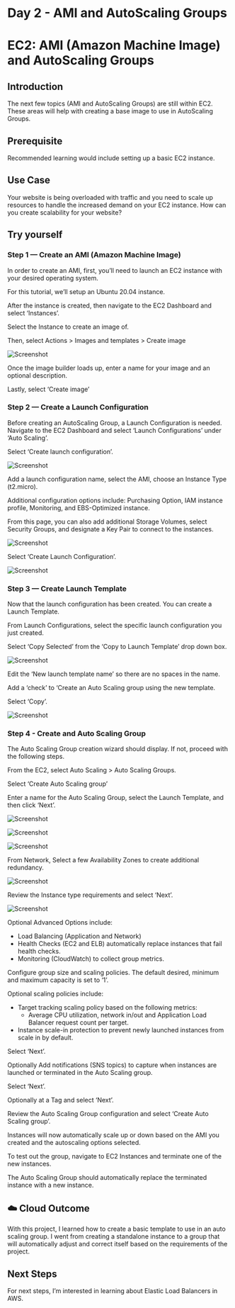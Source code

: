 # Day 2 - AMI and AutoScaling Groups

# EC2: AMI (Amazon Machine Image) and AutoScaling Groups

## Introduction

The next few topics (AMI and AutoScaling Groups) are still within EC2. These areas will help with creating a base image to use in AutoScaling Groups.

## Prerequisite

Recommended learning would include setting up a basic EC2 instance.

## Use Case

Your website is being overloaded with traffic and you need to scale up resources to handle the increased demand on your EC2 instance. How can you create scalability for your website?

## Try yourself

### Step 1 — Create an AMI (Amazon Machine Image)

In order to create an AMI, first, you’ll need to launch an EC2 instance with your desired operating system. 

For this tutorial, we’ll setup an Ubuntu 20.04 instance. 

After the instance is created, then navigate to the EC2 Dashboard and select ‘Instances’.

Select the Instance to create an image of.

Then, select Actions > Images and templates > Create image

![Screenshot](https://destiny-jump-4a2.notion.site/image/https%3A%2F%2Fs3-us-west-2.amazonaws.com%2Fsecure.notion-static.com%2Fd5b7ec90-4789-469f-8ea1-b6a356de0a8d%2FUntitled.png?table=block&id=8c252bda-c4e4-4ec4-b5c1-5d6710585b8b&spaceId=33b16dcc-d006-4ad9-8f62-15abd9fafc7f&width=2000&userId=&cache=v2)

Once the image builder loads up, enter a name for your image and an optional description.

Lastly, select ‘Create image’

### Step 2 — Create a Launch Configuration

Before creating an AutoScaling Group, a Launch Configuration is needed. Navigate to the EC2 Dashboard and select ‘Launch Configurations’ under ‘Auto Scaling’.

Select ‘Create launch configuration’. 

![Screenshot](https://destiny-jump-4a2.notion.site/image/https%3A%2F%2Fs3-us-west-2.amazonaws.com%2Fsecure.notion-static.com%2Fac088c18-a243-4d53-9e22-901bec76757f%2FUntitled.png?table=block&id=1815365c-a3c3-4f04-94c9-599ad93865a3&spaceId=33b16dcc-d006-4ad9-8f62-15abd9fafc7f&width=2000&userId=&cache=v2)

Add a launch configuration name, select the AMI, choose an Instance Type (t2.micro).

Additional configuration options include: Purchasing Option, IAM instance profile, Monitoring, and EBS-Optimized instance.

From this page, you can also add additional Storage Volumes, select Security Groups, and designate a Key Pair to connect to the instances.

![Screenshot](https://www.notion.so/image/https%3A%2F%2Fs3-us-west-2.amazonaws.com%2Fsecure.notion-static.com%2Fe46be038-c4f1-40ef-88db-ed4725b5a811%2FUntitled.png?table=block&id=88aac5c8-4c43-48e0-99b1-a4c38b875687&spaceId=33b16dcc-d006-4ad9-8f62-15abd9fafc7f&width=1280&userId=a6f0a3b0-65db-4305-8c72-b90bdb1d5173&cache=v2)

Select ‘Create Launch Configuration’.

![Screenshot](https://destiny-jump-4a2.notion.site/image/https%3A%2F%2Fs3-us-west-2.amazonaws.com%2Fsecure.notion-static.com%2F67e83ea9-8e4b-495f-85c1-2b9f4e08d574%2FUntitled.png?table=block&id=121c8282-5f49-45e7-ba01-435bd86c5996&spaceId=33b16dcc-d006-4ad9-8f62-15abd9fafc7f&width=2000&userId=&cache=v2)

### Step 3 — Create Launch Template

Now that the launch configuration has been created. You can create a Launch Template.

From Launch Configurations, select the specific launch configuration you just created. 

Select ‘Copy Selected’ from the ‘Copy to Launch Template’ drop down box.

![Screenshot](https://destiny-jump-4a2.notion.site/image/https%3A%2F%2Fs3-us-west-2.amazonaws.com%2Fsecure.notion-static.com%2F15b56566-dca9-4891-84f5-0c1ecc9a9787%2FUntitled.png?table=block&id=6b09b48f-9469-4c58-87b9-1cc76fe7d639&spaceId=33b16dcc-d006-4ad9-8f62-15abd9fafc7f&width=2000&userId=&cache=v2)

Edit the  ‘New launch template name’ so there are no spaces in the name.

Add a ‘check’ to ‘Create an Auto Scaling group using the new template.

Select ‘Copy’.

![Screenshot](https://destiny-jump-4a2.notion.site/image/https%3A%2F%2Fs3-us-west-2.amazonaws.com%2Fsecure.notion-static.com%2Faffc1ee3-93cd-477d-b8d4-5d9d41d3f8ae%2FUntitled.png?table=block&id=62c7ac40-024f-4c77-aad9-83df9bd2527e&spaceId=33b16dcc-d006-4ad9-8f62-15abd9fafc7f&width=1780&userId=&cache=v2)

### Step 4 - Create and Auto Scaling Group

The Auto Scaling Group creation wizard should display. If not, proceed with the following steps.

From the EC2, select Auto Scaling > Auto Scaling Groups.

Select ‘Create Auto Scaling group’

Enter a name for the Auto Scaling Group, select the Launch Template, and then click ‘Next’.

![Screenshot](https://destiny-jump-4a2.notion.site/image/https%3A%2F%2Fs3-us-west-2.amazonaws.com%2Fsecure.notion-static.com%2Fc5a6e240-5e92-484a-9a89-f3c1d3f7762d%2FUntitled.png?table=block&id=8f41bb5b-b553-4598-9421-f642157831db&spaceId=33b16dcc-d006-4ad9-8f62-15abd9fafc7f&width=1850&userId=&cache=v2)

![Screenshot](https://destiny-jump-4a2.notion.site/image/https%3A%2F%2Fs3-us-west-2.amazonaws.com%2Fsecure.notion-static.com%2Fbe3e24f9-c175-4d64-b12b-3fd3c47c8bb3%2FUntitled.png?table=block&id=09c873fa-d0b1-483b-a94c-f4a51c2e69ed&spaceId=33b16dcc-d006-4ad9-8f62-15abd9fafc7f&width=2000&userId=&cache=v2)

![Screenshot](https://destiny-jump-4a2.notion.site/image/https%3A%2F%2Fs3-us-west-2.amazonaws.com%2Fsecure.notion-static.com%2F2655d80d-0da9-402f-a461-f1363b1bf790%2FUntitled.png?table=block&id=33d5918f-987e-4348-8f51-a7c69299a532&spaceId=33b16dcc-d006-4ad9-8f62-15abd9fafc7f&width=2000&userId=&cache=v2)

From Network, Select a few Availability Zones to create additional redundancy.

![Screenshot](https://destiny-jump-4a2.notion.site/image/https%3A%2F%2Fs3-us-west-2.amazonaws.com%2Fsecure.notion-static.com%2Fa0b7c96f-b617-477d-8819-62871d5819b5%2FUntitled.png?table=block&id=cf3355f4-5465-4246-b2fa-d222eb9a5500&spaceId=33b16dcc-d006-4ad9-8f62-15abd9fafc7f&width=2000&userId=&cache=v2)

Review the Instance type requirements and select ‘Next’.

![Screenshot](https://destiny-jump-4a2.notion.site/image/https%3A%2F%2Fs3-us-west-2.amazonaws.com%2Fsecure.notion-static.com%2F40e8384c-0384-4c9f-9f36-4a1f19c792d3%2FUntitled.png?table=block&id=eef30aae-1ebd-4037-866c-785f3af23296&spaceId=33b16dcc-d006-4ad9-8f62-15abd9fafc7f&width=2000&userId=&cache=v2)

Optional Advanced Options include:

- Load Balancing (Application and Network)
- Health Checks (EC2 and ELB) automatically replace instances that fail health checks.
- Monitoring (CloudWatch) to collect group metrics.

Configure group size and scaling policies. The default desired, minimum and maximum capacity is set to ‘1’.

Optional scaling policies include:

- Target tracking scaling policy based on the following metrics:
    - Average CPU utilization, network in/out and Application Load Balancer request count per target.
- Instance scale-in protection to prevent newly launched instances from scale in by default.

Select ‘Next’.

Optionally Add notifications (SNS topics) to capture when instances are launched or terminated in the Auto Scaling group.

Select ‘Next’.

Optionally at a Tag and select ‘Next’.

Review the Auto Scaling Group configuration and select ‘Create Auto Scaling group’.

Instances will now automatically scale up or down based on the AMI you created and the autoscaling options selected.

To test out the group, navigate to EC2 Instances and terminate one of the new instances.

The Auto Scaling Group should automatically replace the terminated instance with a new instance.

## ☁️ Cloud Outcome

With this project, I learned how to create a basic template to use in an auto scaling group. I went from creating a standalone instance to a group that will automatically adjust and correct itself based on the requirements of the project.

## Next Steps

For next steps, I’m interested in learning about Elastic Load Balancers in AWS.
